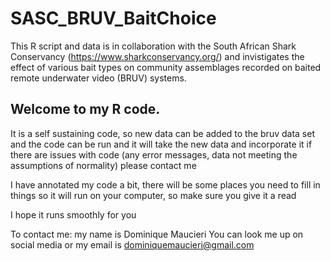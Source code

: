 # SASC_BRUV_BaitChoice

This R script and data is in collaboration with the South African Shark Conservancy (https://www.sharkconservancy.org/) and invistigates the effect of various bait types on community assemblages recorded on baited remote underwater video (BRUV) systems.

## Welcome to my R code. 
It is a self sustaining code, so new data can be added to the bruv data set and the code can be run and it will take the new data and incorporate it if there are issues with code (any error messages, data not meeting the assumptions of normality) please contact me

I have annotated my code a bit, there will be some places you need to fill in things so it will run on your computer, so make sure you give it a read

I hope it runs smoothly for you

To contact me: my name is Dominique Maucieri
You can look me up on social media or my email is dominiquemaucieri@gmail.com
